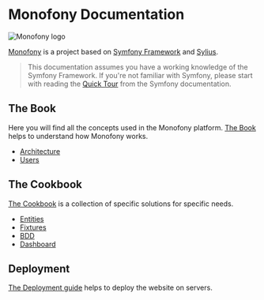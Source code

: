 # Monofony Documentation

![Monofony logo](https://monofony.readthedocs.io/en/latest/_images/doc_logo.png)

[Monofony](https://twitter.com/hashtag/Monofony) is a project based on
[Symfony Framework](http://symfony.com) and [Sylius](https://sylius.com).

> This documentation assumes you have a working knowledge of the Symfony
> Framework. If you're not familiar with Symfony, please start with
> reading the [Quick Tour](http://symfony.com/doc/current/quick_tour) from the Symfony documentation.

## The Book

Here you will find all the concepts used in the Monofony platform.
[The Book](book.md) helps to understand how Monofony works.

* [Architecture](book/architecture.md)
* [Users](book/users.md)

## The Cookbook

[The Cookbook](cookbook.md) is a collection of specific solutions for specific needs.

* [Entities](cookbook/entities.md)
* [Fixtures](cookbook/fixtures.md)
* [BDD](cookbook/bdd.md)
* [Dashboard](cookbook/dashboard.md)

## Deployment

[The Deployment guide](deployment.md) helps to deploy the website on servers.

